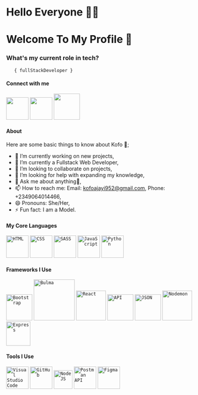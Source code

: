 <h1> Hello Everyone 👋🏾 </h1>
    
<h1>Welcome To My Profile 🌚</h1>



###   **What's my current role in tech?** </h2>
       { fullStackDeveloper } 


#### Connect with me 
<a href="https://www.linkedin.com/in/kofoworola-ajayi-b429a2244/"><img src="images/linkedin.png" width="60" /></a>
<a href="https://twitter.com/kofo_ajayi"><img src="images/twitter.png" width="60" /></a>
<a href="https://www.instagram.com/kofoajayii/"><img src="images/ig.png" width="70" /></a>



#### About
Here are some basic things to know about Kofo 🌚;

- 🔭 I’m currently working on new projects,
- 🌱 I’m currently a  Fullstack Web Developer,
- 👯 I’m looking to collaborate on projects,
- 🤔 I’m looking for help with expanding my knowledge,
- 💬 Ask me about anything🌚,
- 📫 How to reach me: Email: kofoajayi952@gmail.com, Phone: +2349064014466,
- 😄 Pronouns: She/Her,
- ⚡ Fun fact: I am a Model.

#### My Core Languages
<code><img src="images/html.jpg" width="60" title="HTML" /></code>
<code><img src="images/css.jpg" width="60" title="CSS" /></code>
<code><img src="images/sass.jpg" width="60" title="SASS" /></code>
<code><img src="images/javascript.png" width="60" title="JavaScript" /></code>
<code><img src="images/python.png" width="60" title="Python" /></code>

#### Frameworks I Use
<code><img src="images/B.png" width="70" title="Bootstrap" /></code>
<code><img src="images/Bulma.png" width="110" title="Bulma" /></code> 
<code><img src="images/react.png" width="80" title="React" /></code>
<code><img src="images/api.jpg" width="70" title="API" /></code>
<code><img src="images/json.png" width="70" title="JSON" /></code>
<code><img src="images/nodemon.png" width="80" title="Nodemon" /></code>
<code><img src="images/express.png" width="65" title="Express" /></code>

#### Tools I Use
<code><img src="images/visualstudio.svg" width="60" title="Visual Studio Code" /></code>
<code><img src="images/github.jpg" width="60" title="GitHub" /></code>
<code><img src="images/R.png" width="50" title="NodeJS" /></code>
<code><img src="images/postman.png" width="60" title="Postman API" /></code>
<code><img src="images/figma.jpeg" width="60" title="Figma" /></code>






